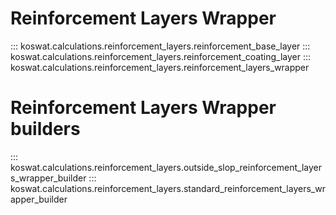 # Reinforcement Layers Wrapper

::: koswat.calculations.reinforcement_layers.reinforcement_base_layer
::: koswat.calculations.reinforcement_layers.reinforcement_coating_layer
::: koswat.calculations.reinforcement_layers.reinforcement_layers_wrapper

# Reinforcement Layers Wrapper builders

::: koswat.calculations.reinforcement_layers.outside_slop_reinforcement_layers_wrapper_builder
::: koswat.calculations.reinforcement_layers.standard_reinforcement_layers_wrapper_builder
